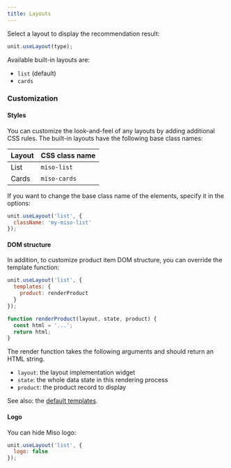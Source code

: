 ```yaml
---
title: Layouts
---
```


Select a layout to display the recommendation result:

```js
unit.useLayout(type);
```

Available built-in layouts are:

* `list` (default)
* `cards`

### Customization

#### Styles
You can customize the look-and-feel of any layouts by adding additional CSS rules. The built-in layouts have the following base class names:

<table class="table">
  <thead>
    <tr>
      <th scope="col">Layout</th>
      <th scope="col">CSS class name</th>
    </tr>
  </thead>
  <tbody>
    <tr>
      <td>List</td>
      <td><code>miso-list</code></td>
    </tr>
    <tr>
      <td>Cards</td>
      <td><code>miso-cards</code></td>
    </tr>
  </tbody>
</table>

If you want to change the base class name of the elements, specify it in the options:

```js
unit.useLayout('list', {
  className: 'my-miso-list'
});
```

#### DOM structure
In addition, to customize product item DOM structure, you can override the template function:

```js
unit.useLayout('list', {
  templates: {
    product: renderProduct
  }
});

function renderProduct(layout, state, product) {
  const html = '...';
  return html;
}
```

The render function takes the following arguments and should return an HTML string.

* `layout`: the layout implementation widget
* `state`: the whole data state in this rendering process
* `product`: the product record to display

See also: the [default templates](https://github.com/MisoAI/miso-client-js-sdk/blob/main/packages/client-sdk-ui/src/layout/templates.js).

#### Logo

You can hide Miso logo:

```js
unit.useLayout('list', {
  logo: false
});
```
